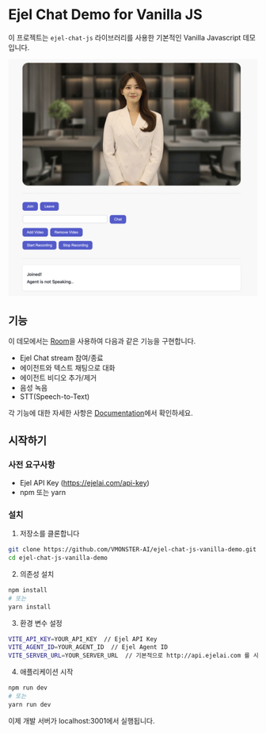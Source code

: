 # Ejel Chat Demo for Vanilla JS

이 프로젝트는 `ejel-chat-js` 라이브러리를 사용한 기본적인 Vanilla Javascript 데모입니다.

![demo](./public/screenshot-demo.png)

## 기능

이 데모에서는 [Room](https://docs.ejelai.com/room)을 사용하여 다음과 같은 기능을 구현합니다.

- Ejel Chat stream 참여/종료
- 에이전트와 텍스트 채팅으로 대화
- 에이전트 비디오 추가/제거
- 음성 녹음
- STT(Speech-to-Text)

각 기능에 대한 자세한 사항은 [Documentation](https://docs.ejelai.com)에서 확인하세요.

## 시작하기

### 사전 요구사항

- Ejel API Key (https://ejelai.com/api-key)
- npm 또는 yarn

### 설치

1. 저장소를 클론합니다

```bash
git clone https://github.com/VMONSTER-AI/ejel-chat-js-vanilla-demo.git
cd ejel-chat-js-vanilla-demo
```

2. 의존성 설치

```bash
npm install
# 또는
yarn install
```

3. 환경 변수 설정

```bash
VITE_API_KEY=YOUR_API_KEY  // Ejel API Key
VITE_AGENT_ID=YOUR_AGENT_ID  // Ejel Agent ID
VITE_SERVER_URL=YOUR_SERVER_URL  // 기본적으로 http://api.ejelai.com 를 사용하세요.
```

4. 애플리케이션 시작

```bash
npm run dev
# 또는
yarn run dev
```

이제 개발 서버가 localhost:3001에서 실행됩니다.

